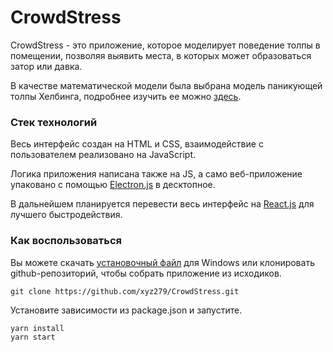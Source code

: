 # CrowdStress

CrowdStress - это приложение, которое моделирует поведение толпы в помещении, позволяя выявить места, в которых может образоваться затор или давка.

В качестве математической модели была выбрана модель паникующей толпы Хелбинга, подробнее изучить ее можно [здесь](http://crm-en.ics.org.ru/uploads/crmissues/crm_2013_3/13313.pdf).

### Стек технологий

Весь интерфейс создан на HTML и CSS, взаимодействие с пользователем реализовано на JavaScript.

Логика приложения написана также на JS, а само веб-приложение упаковано с помощью [Electron.js](https://electronjs.org/) в десктопное.

В дальнейшем планируется перевести весь интерфейс на [React.js](https://reactjs.org/) для лучшего быстродействия.

### Как воспользоваться

Вы можете скачать [установочный файл](https://www.dropbox.com/s/930qjiarhyamohj/CrowdStress%20Setup%200.9.0.exe?dl=0) для Windows или клонировать github-репозиторий, чтобы собрать приложение из исходиков.

    git clone https://github.com/xyz279/CrowdStress.git

Установите зависимости из package.json и запустите.

    yarn install
    yarn start
